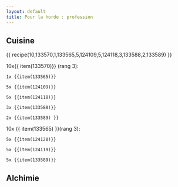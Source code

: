 ```yaml
---
layout: default
title: Pour la horde : profession
---
```


## Cuisine
 {{ recipe(10,133570,1,133565,5,124109,5,124118,3,133588,2,133589) }}

   10x{{ item(133570)}} (rang 3):  
   
    1x {{item(133565)}} 
    
    5x {{item(124109)}} 

    5x {{item(124118)}} 

    3x {{item(133588)}} 

    2x {{item(133589) }}

 10x {{ item(133565) }}(rang 3):

    5x {{item(124120)}} 

    5x {{item(124119)}} 

    5x {{item(133589)}} 
    
## Alchimie
